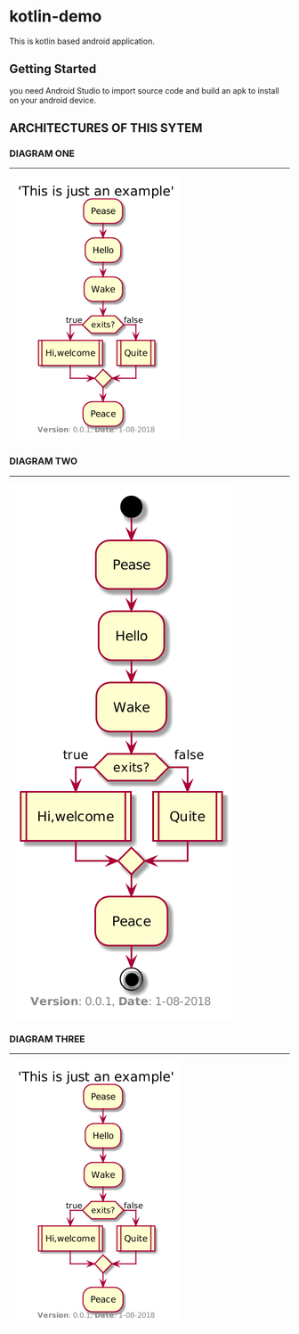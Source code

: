 # kotlin-demo

This is kotlin based android application.

## Getting Started

you need Android Studio to import source code and build an apk to install on your android device.

## ARCHITECTURES OF THIS SYTEM

### DIAGRAM ONE
---
![](https://github.com/argongold/kotlin-demo/blob/master/arch/test0.png)

### DIAGRAM TWO
---
![](https://github.com/argongold/kotlin-demo/blob/master/arch/test1.png)


### DIAGRAM THREE
---
![](https://github.com/argongold/kotlin-demo/blob/master/arch/test0.png)
